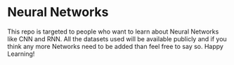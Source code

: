 # Neural Networks
This repo is targeted to people who want to learn about Neural Networks like CNN and RNN. All the datasets used will be available publicly and if you think any more Networks need to be added than feel free to say so. Happy Learning! 
